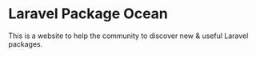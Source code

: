 # Laravel Package Ocean

This is a website to help the community to discover new & useful Laravel packages.
